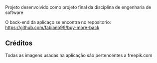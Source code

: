 Projeto desenvolvido como projeto final da disciplina de engenharia de software

O back-end da aplicaço se encontra no repositorio: https://github.com/fabiano99/buy-more-back
## Créditos

Todas as imagens usadas na aplicação são pertencentes a freepik.com
